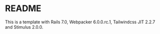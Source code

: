 # README

This is a template with Rails 7.0, Webpacker 6.0.0.rc.1, Tailwindcss JIT 2.2.7 and Stimulus 2.0.0.
